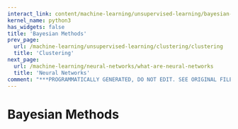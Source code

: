 ```yaml
---
interact_link: content/machine-learning/unsupervised-learning/bayesian-methods/bayesian-methods.ipynb
kernel_name: python3
has_widgets: false
title: 'Bayesian Methods'
prev_page:
  url: /machine-learning/unsupervised-learning/clustering/clustering
  title: 'Clustering'
next_page:
  url: /machine-learning/neural-networks/what-are-neural-networks
  title: 'Neural Networks'
comment: "***PROGRAMMATICALLY GENERATED, DO NOT EDIT. SEE ORIGINAL FILES IN /content***"
---
```



# Bayesian Methods


